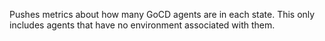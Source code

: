 Pushes metrics about how many GoCD agents are in each state. This only includes agents that have no environment associated with them.
